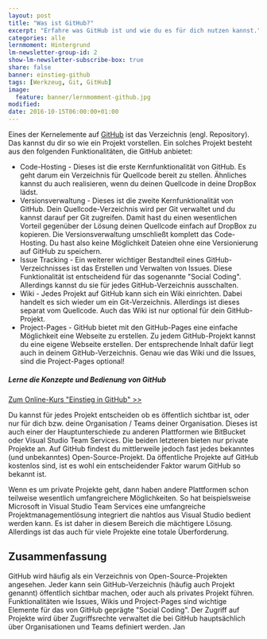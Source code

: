```yaml
---
layout: post
title: "Was ist GitHub?"
excerpt: "Erfahre was GitHub ist und wie du es für dich nutzen kannst."
categories: alle
lernmoment: Hintergrund
lm-newsletter-group-id: 2
show-lm-newsletter-subscribe-box: true
share: false
banner: einstieg-github
tags: [Werkzeug, Git, GitHub]
image:
  feature: banner/lernmomment-github.jpg
modified:
date: 2016-10-15T06:00:00+01:00
---
```


Eines der Kernelemente auf [GitHub](https://github.com/) ist das Verzeichnis (engl. Repository). Das kannst du dir so wie ein Projekt vorstellen. Ein solches Projekt besteht aus den folgenden Funktionalitäten, die GitHub anbietet:

 - Code-Hosting - Dieses ist die erste Kernfunktionalität von GitHub. Es geht darum ein Verzeichnis für Quellcode bereit zu stellen. Ähnliches kannst du auch realisieren, wenn du deinen Quellcode in deine DropBox lädst.
 - Versionsverwaltung - Dieses ist die zweite Kernfunktionalität von GitHub. Dein Quellcode-Verzeichnis wird per Git verwaltet und du kannst darauf per Git zugreifen. Damit hast du einen wesentlichen Vorteil gegenüber der Lösung deinen Quellcode einfach auf DropBox zu kopieren. Die Versionsverwaltung umschließt komplett das Code-Hosting. Du hast also keine Möglichkeit Dateien ohne eine Versionierung auf GitHub zu speichern.
 - Issue Tracking - Ein weiterer wichtiger Bestandteil eines GitHub-Verzeichnisses ist das Erstellen und Verwalten von Issues. Diese Funktionalität ist entscheidend für das sogenannte "Social Coding". Allerdings kannst du sie für jedes GitHub-Verzeichnis ausschalten.
 - Wiki - Jedes Projekt auf GitHub kann sich ein Wiki einrichten. Dabei handelt es sich wieder um ein Git-Verzeichnis. Allerdings ist dieses separat vom Quellcode. Auch das Wiki ist nur optional für dein GitHub-Projekt.
 - Project-Pages - GitHub bietet mit den GitHub-Pages eine einfache Möglichkeit eine Webseite zu erstellen. Zu jedem GitHub-Projekt kannst du eine eigene Webseite erstellen. Der entsprechende Inhalt dafür liegt auch in deinem GitHub-Verzeichnis. Genau wie das Wiki und die Issues, sind die Project-Pages optional!

<div class="subscribe-notice">
<h5>Lerne die Konzepte und Bedienung von GitHub</h5>
<a markdown="0" href="https://www.udemy.com/github-fuer-entwickler/?referralCode=D2FD5CBAC0A15B17A09E" class="notice-button">Zum Online-Kurs "Einstieg in GitHub" >></a>
</div>


Du kannst für jedes Projekt entscheiden ob es öffentlich sichtbar ist, oder nur für dich bzw. deine Organisation / Teams deiner Organisation. Dieses ist auch einer der Hauptunterschiede zu anderen Plattformen wie BitBucket oder Visual Studio Team Services. Die beiden letzteren bieten nur private Projekte an. Auf GitHub findest du mittlerweile jedoch fast jedes bekanntes (und unbekanntes) Open-Source-Projekt. Da öffentliche Projekte auf GitHub kostenlos sind, ist es wohl ein entscheidender Faktor warum GitHub so bekannt ist.

Wenn es um private Projekte geht, dann haben andere Plattformen schon teilweise wesentlich umfangreichere Möglichkeiten. So hat beispielsweise Microsoft in Visual Studio Team Services eine umfangreiche Projektmanagementlösung integriert die nahtlos aus Visual Studio bedient werden kann. Es ist daher in diesem Bereich die mächtigere Lösung. Allerdings ist das auch für viele Projekte eine totale Überforderung.

## Zusammenfassung

GitHub wird häufig als ein Verzeichnis von Open-Source-Projekten angesehen. Jeder kann sein GitHub-Verzeichnis (häufig auch Projekt genannt) öffentlich sichtbar machen, oder auch als privates Projekt führen. Funktionalitäten wie Issues, Wikis und Project-Pages sind wichtige Elemente für das von GitHub geprägte "Social Coding". Der Zugriff auf Projekte wird über Zugriffsrechte verwaltet die bei GitHub hauptsächlich über Organisationen und Teams definiert werden.
Jan
